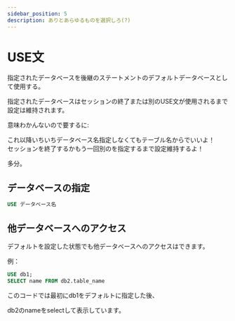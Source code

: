 ```yaml
---
sidebar_position: 5
description: ありとあらゆるものを選択しろ(?)
---
```


# USE文

指定されたデータベースを後継のステートメントのデフォルトデータベースとして使用する。

指定されたデータベースはセッションの終了または別のUSE文が使用されるまで設定は維持されます。

意味わかんないので要するに:

これ以降いちいちデータベース名指定しなくてもテーブル名からでいいよ！\
セッションを終了するかもう一回別のを指定するまで設定維持するよ！

多分。


## データベースの指定

```sql
USE データベース名
```

## 他データベースへのアクセス

デフォルトを設定した状態でも他データベースへのアクセスはできます。

例：

```sql
USE db1;
SELECT name FROM db2.table_name
```

このコードでは最初にdb1をデフォルトに指定した後、

db2のnameをselectして表示しています。

